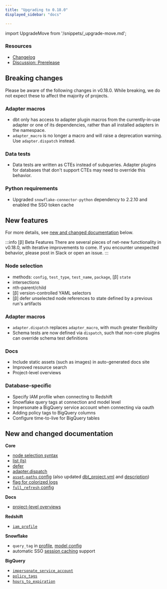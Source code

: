 ```yaml
---
title: "Upgrading to 0.18.0"
displayed_sidebar: "docs"

---
```


import UpgradeMove from '/snippets/_upgrade-move.md';

<UpgradeMove />

### Resources

- [Changelog](https://github.com/dbt-labs/dbt-core/blob/dev/marian-anderson/CHANGELOG.md)
- [Discussion: Prerelease](https://discourse.getdbt.com/t/prerelease-v0-18-0-marian-anderson/1545)

## Breaking changes

Please be aware of the following changes in v0.18.0. While breaking, we do not expect these to affect the majority of projects.

### Adapter macros

- dbt only has access to adapter plugin macros from the currently-in-use adapter or one of its dependencies, rather than all installed adapters in the namespace.
- `adapter_macro` is no longer a macro and will raise a deprecation warning. Use `adapter.dispatch` instead.

### Data tests

- Data tests are written as <Term id="cte">CTEs</Term> instead of <Term id="subquery">subqueries</Term>. Adapter plugins for databases that don't support CTEs may need to override this behavior.

### Python requirements
- Upgraded `snowflake-connector-python` dependency to 2.2.10 and enabled the SSO token cache

## New features

For more details, see [new and changed documentation](#new-and-changed-documentation) below.

:::info [β] Beta Features
There are several pieces of net-new functionality in v0.18.0, with iterative improvements to come. If you encounter unexpected behavior, please post in Slack or open an issue.
:::

### Node selection
- methods: `config`, `test_type`, `test_name`, `package`, [β] `state`
- intersections
- nth-parent/child
- [β] version-controlled YAML selectors
- [β] defer unselected node references to state defined by a previous run's artifacts

### Adapter macros
- `adapter.dispatch` replaces `adapter_macro`, with much greater flexibility
- Schema tests are now defined via `dispatch`, such that non-core plugins
can override schema test definitions

### Docs
- Include static assets (such as images) in auto-generated docs site
- Improved resource search
- Project-level overviews

### Database-specific
- Specify IAM profile when connecting to Redshift
- Snowflake query tags at connection and model level
- Impersonate a BigQuery service account when connecting via oauth
- Adding policy tags to BigQuery columns
- Configure time-to-live for BigQuery tables

## New and changed documentation

**Core**
- [node selection syntax](/reference/node-selection/syntax)
- [list (ls)](/reference/commands/list)
- [defer](/reference/node-selection/defer)
- [adapter.dispatch](/reference/dbt-jinja-functions/adapter#dispatch)
- [`asset-paths` config](/reference/project-configs/asset-paths) (also updated [dbt_project.yml](/reference/dbt_project.yml) and [description](/reference/resource-properties/description))
- [flag for colorized logs](/reference/commands/run#enable-or-disable-colorized-logs)
- [`full_refresh` config](/reference/resource-configs/full_refresh)

**Docs**
- [project-level overviews](/docs/collaborate/documentation#custom-project-level-overviews)

**Redshift**
- [`iam_profile`](/docs/core/connect-data-platform/redshift-setup#specifying-an-iam-profile)

**Snowflake**
- `query_tag` in [profile](/docs/core/connect-data-platform/snowflake-setup), [model config](/reference/resource-configs/snowflake-configs#query-tags)
- automatic SSO [session caching](/docs/core/connect-data-platform/snowflake-setup#sso-authentication) support

**BigQuery**
- [`impersonate_service_account`](/docs/core/connect-data-platform/bigquery-setup#service-account-impersonation)
- [`policy_tags`](/reference/resource-configs/bigquery-configs#policy-tags)
- [`hours_to_expiration`](/reference/resource-configs/bigquery-configs#controlling-table-expiration)
